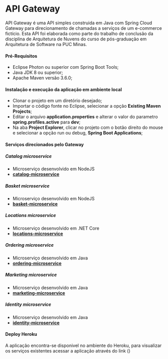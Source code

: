 # API Gateway

API Gateway é uma API simples construida em Java com Spring Cloud Gateway para direcionamento de chamadas a serviços de um e-commerce fictício. 
Esta API foi elaborada como parte do trabalho de conclusão da disciplina de Arquitetura de Nuvens do curso de pós-graduação em Arquitetura de Software na PUC Minas.

#### Pré-Requisitos
- Eclipse Photon ou superior com Spring Boot Tools;
- Java JDK 8 ou superior;
- Apache Maven versão 3.6.0;

#### Instalação e execução da aplicação em ambiente local
- Clonar o projeto em um diretório desejado;
- Importar o código fonte no Eclipse, selecionar a opção **Existing Maven Projects**; 
- Editar o arquivo **application.properties** e alterar o valor do parametro **spring.profiles.active** para **dev**;
- Na aba **Project Explorer**, clicar no projeto com o botão direito do mouse e selecionar a opção run ou debug, **Spring Boot Applications**;

#### Serviços direcionados pelo Gateway

##### Catalog microservice
- Microserviço desenvolvido em NodeJS
- **[catalog-microservice](https://github.com/lucashdp/catalog-microservice)**

##### Basket microservice
- Microserviço desenvolvido em NodeJS
- **[basket-microservice](https://github.com/lucashdp/basket-microservice)**

##### Locations microservice
- Microserviço desenvolvido em .NET Core
- **[locations-microservice](https://github.com/lucashdp/locations-microservice)**

##### Ordering microservice
- Microserviço desenvolvido em Java
- **[ordering-microservice](https://github.com/cgtamaral/ordering-microservice)**

##### Marketing microservice
- Microserviço desenvolvido em Java
- **[marketing-microservice](https://github.com/cgtamaral/marketing-microservice)**

##### Identity microservice
- Microserviço desenvolvido em Java
- **[identity-microservice](https://github.com/cgtamaral/identity-microservice)**
#### Deploy Heroku

A aplicação encontra-se disponivel no ambiente do Heroku, para visualizar os serviços existentes acessar a aplicação através do link 
()
